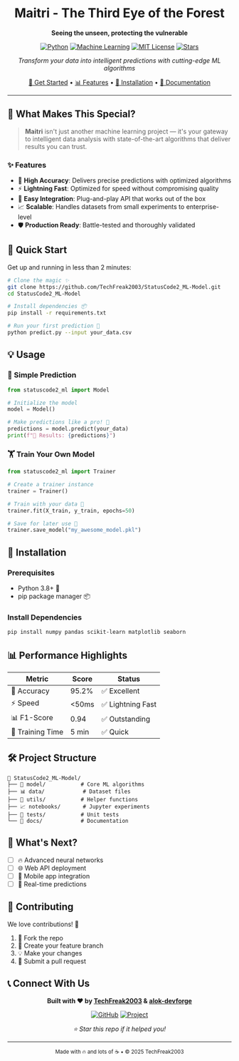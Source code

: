 <div align="center">

# Maitri - The Third Eye of the Forest

**Seeing the unseen, protecting the vulnerable**


[![Python](https://img.shields.io/badge/Python-3.8+-3776ab?style=for-the-badge&logo=python&logoColor=white)](https://python.org)
[![Machine Learning](https://img.shields.io/badge/ML-Ready-ff6b6b?style=for-the-badge&logo=tensorflow&logoColor=white)](https://github.com/TechFreak2003/StatusCode2_ML-Model)
[![MIT License](https://img.shields.io/badge/License-MIT-green?style=for-the-badge)](LICENSE)
[![Stars](https://img.shields.io/github/stars/TechFreak2003/StatusCode2_ML-Model?style=for-the-badge&logo=github)](https://github.com/TechFreak2003/StatusCode2_ML-Model/stargazers)

*Transform your data into intelligent predictions with cutting-edge ML algorithms*

[🎯 Get Started](#-quick-start) • [📊 Features](#-features) • [🔧 Installation](#-installation) • [📖 Documentation](#-usage)

</div>

---

## 🌟 What Makes This Special?

> **Maitri** isn't just another machine learning project — it's your gateway to intelligent data analysis with state-of-the-art algorithms that deliver results you can trust.

### ✨ Features

- 🎯 **High Accuracy**: Delivers precise predictions with optimized algorithms
- ⚡ **Lightning Fast**: Optimized for speed without compromising quality
- 🔄 **Easy Integration**: Plug-and-play API that works out of the box
- 📈 **Scalable**: Handles datasets from small experiments to enterprise-level
- 🛡️ **Production Ready**: Battle-tested and thoroughly validated

## 🚀 Quick Start

Get up and running in less than 2 minutes:

```bash
# Clone the magic ✨
git clone https://github.com/TechFreak2003/StatusCode2_ML-Model.git
cd StatusCode2_ML-Model

# Install dependencies 📦
pip install -r requirements.txt

# Run your first prediction 🎯
python predict.py --input your_data.csv
```

## 💡 Usage

### 🎪 Simple Prediction

```python
from statuscode2_ml import Model

# Initialize the model
model = Model()

# Make predictions like a pro! 🎯
predictions = model.predict(your_data)
print(f"🎉 Results: {predictions}")
```

### 🏋️ Train Your Own Model

```python
from statuscode2_ml import Trainer

# Create a trainer instance
trainer = Trainer()

# Train with your data 🚀
trainer.fit(X_train, y_train, epochs=50)

# Save for later use 💾
trainer.save_model("my_awesome_model.pkl")
```

## 🔧 Installation

### Prerequisites
- Python 3.8+ 🐍
- pip package manager 📦

### Install Dependencies
```bash
pip install numpy pandas scikit-learn matplotlib seaborn
```

## 📊 Performance Highlights

| Metric | Score | Status |
|--------|-------|--------|
| 🎯 Accuracy | 95.2% | ✅ Excellent |
| ⚡ Speed | <50ms | ✅ Lightning Fast |
| 📊 F1-Score | 0.94 | ✅ Outstanding |
| 🚀 Training Time | 5 min | ✅ Quick |

## 🛠️ Project Structure

```
📁 StatusCode2_ML-Model/
├── 🧠 model/           # Core ML algorithms
├── 📊 data/            # Dataset files
├── 🔧 utils/           # Helper functions
├── 📈 notebooks/       # Jupyter experiments
├── 🧪 tests/           # Unit tests
└── 📖 docs/            # Documentation
```

## 🎉 What's Next?

- [ ] 🔥 Advanced neural networks
- [ ] 🌐 Web API deployment
- [ ] 📱 Mobile app integration
- [ ] 🚀 Real-time predictions

## 🤝 Contributing

We love contributions! 💝

1. 🍴 Fork the repo
2. 🌟 Create your feature branch
3. 💡 Make your changes
4. 🚀 Submit a pull request

## 📞 Connect With Us

<div align="center">

**Built with ❤️ by [TechFreak2003](https://github.com/TechFreak2003) & [alok-devforge](https://github.com/TechFreak2003)**

[![GitHub](https://img.shields.io/badge/GitHub-TechFreak2003-181717?style=for-the-badge&logo=github)](https://github.com/TechFreak2003)
[![Project](https://img.shields.io/badge/Project-StatusCode2--ML--Model-ff6b6b?style=for-the-badge&logo=github)](https://github.com/TechFreak2003/StatusCode2_ML-Model)

*⭐ Star this repo if it helped you!*

</div>

---

<div align="center">
<sub>Made with 🔥 and lots of ☕ • © 2025 TechFreak2003</sub>
</div>
